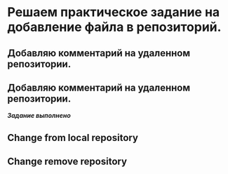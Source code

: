 # Решаем практическое задание на добавление файла в репозиторий.
## Добавляю комментарий на удаленном репозитории.
## Добавляю комментарий на удаленном репозитории.
***Задание выполнено***
## Change from local repository
## Change remove repository
